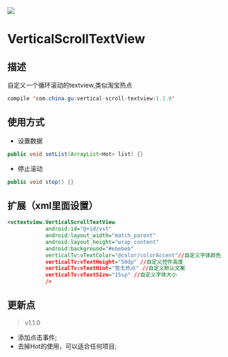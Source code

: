 
[![](https://jitpack.io/v/aileelucky/GWidget.svg)](https://jitpack.io/#aileelucky/GWidget)
# VerticalScrollTextView

## 描述
自定义一个循环滚动的textview,类似淘宝热点
```java
compile 'com.china.gu:vertical-scroll-textview:1.1.0'
```
## 使用方式
* 设置数据
```java
public void setList(ArrayList<Hot> list) {}
```
* 停止滚动
```java
public void stop() {}
```

## 扩展（xml里面设置）
```xml
<vctextview.VerticalScrollTextView
            android:id="@+id/vst"
            android:layout_width="match_parent"
            android:layout_height="wrap_content"
            android:background="#ebebeb"
            verticalTv:vTextColor="@color/colorAccent"//自定义字体颜色
            verticalTv:vTextHeight="50dp" //自定义控件高度
            verticalTv:vTextHint="暂无热点" //自定义默认文案
            verticalTv:vTextSize="15sp" //自定义字体大小
            />
```

## 更新点 
>v1.1.0
- 添加点击事件;<br/>
- 去掉Hot的使用，可以适合任何项目;<br />
